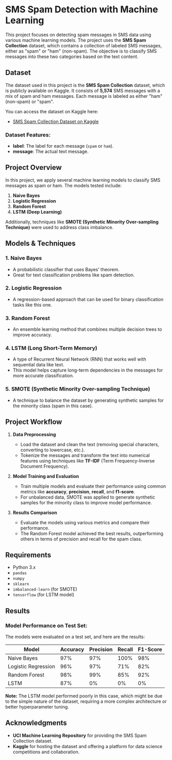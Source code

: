 # SMS Spam Detection with Machine Learning

This project focuses on detecting spam messages in SMS data using various machine learning models. The project uses the **SMS Spam Collection** dataset, which contains a collection of labeled SMS messages, either as "spam" or "ham" (non-spam). The objective is to classify SMS messages into these two categories based on the text content.

## Dataset

The dataset used in this project is the **SMS Spam Collection** dataset, which is publicly available on Kaggle. It consists of **5,574** SMS messages with a mix of spam and ham messages. Each message is labeled as either "ham" (non-spam) or "spam". 

You can access the dataset on Kaggle here:
- [SMS Spam Collection Dataset on Kaggle](https://www.kaggle.com/datasets/uciml/sms-spam-collection-dataset)

### Dataset Features:
- **label**: The label for each message (`spam` or `ham`).
- **message**: The actual text message.

## Project Overview

In this project, we apply several machine learning models to classify SMS messages as spam or ham. The models tested include:

1. **Naive Bayes**  
2. **Logistic Regression**  
3. **Random Forest**  
4. **LSTM (Deep Learning)**  

Additionally, techniques like **SMOTE (Synthetic Minority Over-sampling Technique)** were used to address class imbalance.

## Models & Techniques

### 1. **Naive Bayes**
   - A probabilistic classifier that uses Bayes’ theorem.
   - Great for text classification problems like spam detection.

### 2. **Logistic Regression**
   - A regression-based approach that can be used for binary classification tasks like this one.

### 3. **Random Forest**
   - An ensemble learning method that combines multiple decision trees to improve accuracy.

### 4. **LSTM (Long Short-Term Memory)**
   - A type of Recurrent Neural Network (RNN) that works well with sequential data like text.
   - This model helps capture long-term dependencies in the messages for more accurate classification.

### 5. **SMOTE (Synthetic Minority Over-sampling Technique)**
   - A technique to balance the dataset by generating synthetic samples for the minority class (spam in this case).

## Project Workflow

1. **Data Preprocessing**
   - Load the dataset and clean the text (removing special characters, converting to lowercase, etc.).
   - Tokenize the messages and transform the text into numerical features using techniques like **TF-IDF** (Term Frequency-Inverse Document Frequency).
   
2. **Model Training and Evaluation**
   - Train multiple models and evaluate their performance using common metrics like **accuracy**, **precision**, **recall**, and **f1-score**.
   - For unbalanced data, SMOTE was applied to generate synthetic samples for the minority class to improve model performance.

3. **Results Comparison**
   - Evaluate the models using various metrics and compare their performance.
   - The Random Forest model achieved the best results, outperforming others in terms of precision and recall for the spam class.

## Requirements

- Python 3.x
- `pandas`
- `numpy`
- `sklearn`
- `imbalanced-learn` (for SMOTE)
- `tensorflow` (for LSTM model)

## Results

### Model Performance on Test Set:
The models were evaluated on a test set, and here are the results:

| Model              | Accuracy | Precision | Recall | F1-Score |
|--------------------|----------|-----------|--------|----------|
| Naive Bayes        | 97%      | 97%       | 100%   | 98%      |
| Logistic Regression| 96%      | 97%       | 71%    | 82%      |
| Random Forest      | 98%      | 99%       | 85%    | 92%      |
| LSTM               | 87%      | 0%        | 0%     | 0%       |

**Note:** The LSTM model performed poorly in this case, which might be due to the simple nature of the dataset, requiring a more complex architecture or better hyperparameter tuning.


## Acknowledgments

- **UCI Machine Learning Repository** for providing the SMS Spam Collection dataset.
- **Kaggle** for hosting the dataset and offering a platform for data science competitions and collaboration.
  
